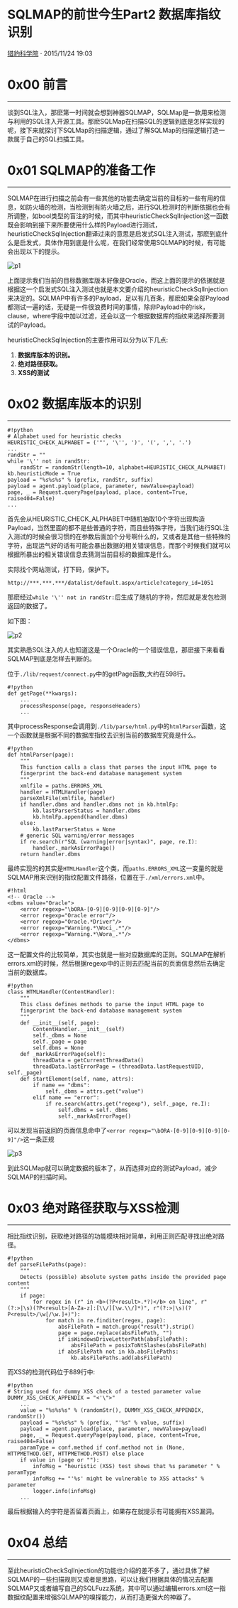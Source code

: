 # SQLMAP的前世今生Part2 数据库指纹识别

[ 猎豹科学院](/author/猎豹科学院) · 2015/11/24 19:03

# 0x00 前言

* * *

谈到SQL注入，那麽第一时间就会想到神器SQLMAP，SQLMap是一款用来检测与利用的SQL注入开源工具。那麽SQLMap在扫描SQL的逻辑到底是怎样实现的呢，接下来就探讨下SQLMap的扫描逻辑，通过了解SQLMap的扫描逻辑打造一款属于自己的SQL扫描工具。

# 0x01 SQLMAP的准备工作

* * *

SQLMAP在进行扫描之前会有一些其他的功能去确定当前的目标的一些有用的信息，如防火墙的检测，当检测到有防火墙之后，进行SQL检测时的判断依据也会有所调整，如bool类型的盲注的时候，而其中heuristicCheckSqlInjection这一函数既会影响到接下来所要使用什么样的Payload进行测试，heuristicCheckSqlInjection翻译过来的意思是启发式SQL注入测试，那麽到底什么是启发式，具体作用到底是什么呢，在我们经常使用SQLMAP的时候，有可能会出现以下的提示。

![p1](http://static.wooyun.org//drops/20151124/2015112410435935506p11.png)

上面提示我们当前的目标数据库版本好像是Oracle，而这上面的提示的依据就是根据这一个启发式SQL注入测试也就是本文要介绍的heuristicCheckSqlInjection来决定的。SQLMAP中有许多的Payload，足以有几百条，那麽如果全部Payload都测试一遍的话，无疑是一件很浪费时间的事情，除非Payload中的risk，clause，where字段中加以过滤，还会以这一个根据数据库的指纹来选择所要测试的Payload。

heuristicCheckSqlInjection的主要作用可以分为以下几点:

  1. **数据库版本的识别。**
  2. **绝对路径获取。**
  3. **XSS的测试**

# 0x02 数据库版本的识别

* * *
    
    
    #!python
    # Alphabet used for heuristic checks
    HEURISTIC_CHECK_ALPHABET = ('"', '\'', ')', '(', ',', '.')
    ...
    randStr = ""
    while '\'' not in randStr:
        randStr = randomStr(length=10, alphabet=HEURISTIC_CHECK_ALPHABET)
    kb.heuristicMode = True
    payload = "%s%s%s" % (prefix, randStr, suffix)
    payload = agent.payload(place, parameter, newValue=payload)
    page, _ = Request.queryPage(payload, place, content=True, raise404=False)
    ...
    

首先会从HEURISTIC_CHECK_ALPHABET中随机抽取10个字符出现构造Payload，当然里面的都不是些普通的字符，而且些特殊字符，当我们进行SQL注入测试的时候会很习惯的在参数后面加个分号啊什么的，又或者是其他一些特殊的字符，出现运气好的话有可能会暴出数据的相关错误信息，而那个时候我们就可以根据所暴出的相关错误信息去猜测当前目标的数据库是什么。

实际找个网站测试，打下码，保护下。

    
    
    http://***.***.***/datalist/default.aspx/article?category_id=1051
    

那麽经过`while '\'' not in randStr:`后生成了随机的字符，然后就是发包检测返回的数据了。

如下图：

![p2](http://static.wooyun.org//drops/20151124/2015112410440144534p21.png)

其实熟悉SQL注入的人也知道这是一个Oracle的一个错误信息，那麽接下来看看SQLMAP到底是怎样去判断的。

位于`./lib/request/connect.py`中的getPage函数,大约在598行。

    
    
    #!python
    def getPage(**kwargs):
        ...
        processResponse(page, responseHeaders)
        ...
    

其中processResponse会调用到`./lib/parse/html.py`中的`htmlParser`函数，这一个函数就是根据不同的数据库指纹去识别当前的数据库究竟是什么。

    
    
    #!python
    def htmlParser(page):
        """
        This function calls a class that parses the input HTML page to
        fingerprint the back-end database management system
        """
        xmlfile = paths.ERRORS_XML
        handler = HTMLHandler(page)
        parseXmlFile(xmlfile, handler)
        if handler.dbms and handler.dbms not in kb.htmlFp:
            kb.lastParserStatus = handler.dbms
            kb.htmlFp.append(handler.dbms)
        else:
            kb.lastParserStatus = None
        # generic SQL warning/error messages
        if re.search(r"SQL (warning|error|syntax)", page, re.I):
            handler._markAsErrorPage()
        return handler.dbms
    

最终实现的的其实是`HTMLHandler`这个类，而`paths.ERRORS_XML`这一变量的就是SQLMAP用来识别的指纹配置文件路径，位置在于`./xml/errors.xml`中。

    
    
    #!html
    <!-- Oracle -->
    <dbms value="Oracle">
        <error regexp="\bORA-[0-9][0-9][0-9][0-9]"/>
        <error regexp="Oracle error"/>
        <error regexp="Oracle.*Driver"/>
        <error regexp="Warning.*\Woci_.*"/>
        <error regexp="Warning.*\Wora_.*"/>
    </dbms>
    

这一配置文件的比较简单，其实也就是一些对应数据库的正则。SQLMAP在解析errors.xml的时候，然后根据regexp中的正则去匹配当前的页面信息然后去确定当前的数据库。

    
    
    #!python
    class HTMLHandler(ContentHandler):
        """
        This class defines methods to parse the input HTML page to
        fingerprint the back-end database management system
        """
        def __init__(self, page):
            ContentHandler.__init__(self)
            self._dbms = None
            self._page = page
            self.dbms = None
        def _markAsErrorPage(self):
            threadData = getCurrentThreadData()
            threadData.lastErrorPage = (threadData.lastRequestUID, self._page)
        def startElement(self, name, attrs):
            if name == "dbms":
                self._dbms = attrs.get("value")
            elif name == "error":
                if re.search(attrs.get("regexp"), self._page, re.I):
                    self.dbms = self._dbms
                    self._markAsErrorPage()
    

可以发现当前返回的页面信息命中了`<error regexp="\bORA-[0-9][0-9][0-9][0-9]"/>`这一条正规

![p3](http://static.wooyun.org//drops/20151124/2015112410440357307p31.png)

到此SQLMap就可以确定数据的版本了，从而选择对应的测试Payload，减少SQLMAP的扫描时间。

# 0x03 绝对路径获取与XSS检测

* * *

相比指纹识别，获取绝对路径的功能模块相对简单，利用正则匹配寻找出绝对路径。

    
    
    #!python
    def parseFilePaths(page):
        """
        Detects (possible) absolute system paths inside the provided page content
        """
        if page:
            for regex in (r" in <b>(?P<result>.*?)</b> on line", r"(?:>|\s)(?P<result>[A-Za-z]:[\\/][\w.\\/]*)", r"(?:>|\s)(?P<result>/\w[/\w.]+)"):
                for match in re.finditer(regex, page):
                    absFilePath = match.group("result").strip()
                    page = page.replace(absFilePath, "")
                    if isWindowsDriveLetterPath(absFilePath):
                        absFilePath = posixToNtSlashes(absFilePath)
                    if absFilePath not in kb.absFilePaths:
                        kb.absFilePaths.add(absFilePath)
    

而XSS的检测代码位于889行中:

    
    
    #!python
    # String used for dummy XSS check of a tested parameter value
    DUMMY_XSS_CHECK_APPENDIX = "<'\">"
        ...
        value = "%s%s%s" % (randomStr(), DUMMY_XSS_CHECK_APPENDIX, randomStr())
        payload = "%s%s%s" % (prefix, "'%s" % value, suffix)
        payload = agent.payload(place, parameter, newValue=payload)
        page, _ = Request.queryPage(payload, place, content=True, raise404=False)
        paramType = conf.method if conf.method not in (None, HTTPMETHOD.GET, HTTPMETHOD.POST) else place
        if value in (page or ""):
            infoMsg = "heuristic (XSS) test shows that %s parameter " % paramType
            infoMsg += "'%s' might be vulnerable to XSS attacks" % parameter
            logger.info(infoMsg)
        ...
    

最后根据输入的字符是否留着页面上，如果存在就提示有可能拥有XSS漏洞。

# 0x04 总结

* * *

至此heuristicCheckSqlInjection的功能也介绍的差不多了，通过具体了解SQLMAP的一些扫描规则又或者是思路，可以让我们根据具体的情况去配置SQLMAP又或者编写自己的SQLFuzz系统，其中可以通过编辑errors.xml这一指数据纹配置来增强SQLMAP的嗅探能力，从而打造更强大的神器了。

